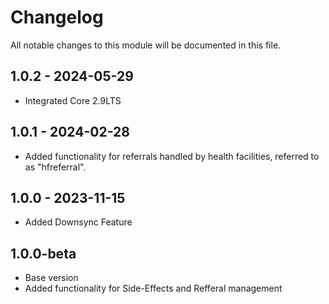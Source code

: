 # Changelog
All notable changes to this module will be documented in this file.

## 1.0.2 - 2024-05-29
- Integrated Core 2.9LTS

## 1.0.1 - 2024-02-28
- Added functionality for referrals handled by health facilities, referred to as "hfreferral".

## 1.0.0 - 2023-11-15
  - Added Downsync Feature

## 1.0.0-beta
  - Base version
  - Added functionality for Side-Effects and Refferal management
